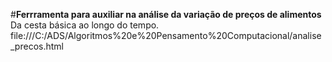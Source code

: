 #**Ferrramenta para auxiliar na análise da variação de preços de alimentos** 
Da cesta básica ao longo do tempo.
file:///C:/ADS/Algoritmos%20e%20Pensamento%20Computacional/analise_precos.html
